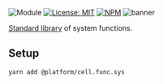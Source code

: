 ![Module](https://img.shields.io/badge/%40platform-cell.func.sys-%23EA4E7E.svg)
[![License: MIT](https://img.shields.io/badge/license-MIT-blue.svg)](https://opensource.org/licenses/MIT)
[![NPM](https://img.shields.io/npm/v/@platform/cell.func.sys.svg?colorB=blue&style=flat)](https://www.npmjs.com/package/@platform/cell.func.sys)
![banner](https://user-images.githubusercontent.com/185555/67151866-b2789880-f328-11e9-8020-fc13fe432098.png)

[Standard library](https://en.wikipedia.org/wiki/Standard_library) of system functions.

## Setup

    yarn add @platform/cell.func.sys



